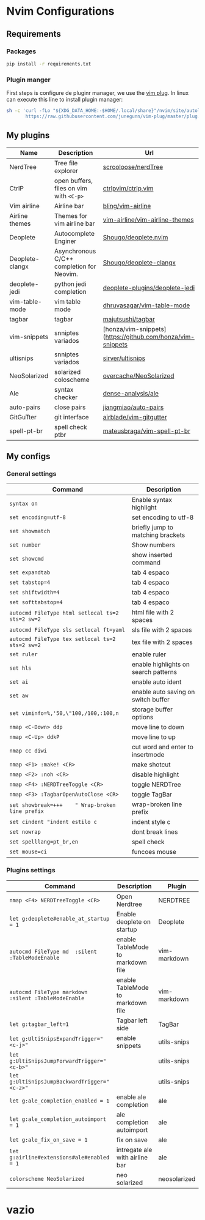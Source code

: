 # Nvim Configurations
## Requirements
### Packages

```bash
pip install -r requirements.txt
```
### Plugin manger
First steps is configure de pluginr manager, we use the [vim plug](https://github.com/adam-p/markdown-here/wiki/Markdown-Cheatsheet#links).
In linux can execute this line to install plugin manager:
```bash
sh -c 'curl -fLo "${XDG_DATA_HOME:-$HOME/.local/share}"/nvim/site/autoload/plug.vim --create-dirs \
       https://raw.githubusercontent.com/junegunn/vim-plug/master/plug.vim'
```

## My plugins
| Name            | Description                               | Url                                                                                 |
|-----------------|-------------------------------------------|-------------------------------------------------------------------------------------|
| NerdTree        | Tree file explorer                        | [scrooloose/nerdTree](https://github.com/preservim/nerdtree)                        |
| CtrlP           | open buffers, files on vim with `<C-p>`   | [ctrlpvim/ctrlp.vim](https://github.com/ctrlpvim/ctrlp.vim )                        |
| Vim airline     | Airline bar                               | [bling/vim-airline](https://github.com/vim-airline/vim-airline)                     |
| Airline themes  | Themes for vim airline bar                | [vim-airline/vim-airline-themes](https://github.com/vim-airline/vim-airline-themes) |
| Deoplete        | Autocomplete Enginer                      | [Shougo/deoplete.nvim](https://github.com/Shougo/deoplete.nvim)                     |
| Deoplete-clangx | Asynchronous C/C++ completion for Neovim. | [Shougo/deoplete-clangx](https://github.com/Shougo/deoplete-clangx)                 |
| deoplete-jedi   | python jedi completion                    | [deoplete-plugins/deoplete-jedi](https://github.com/deoplete-plugins/deoplete-jedi) |
| vim-table-mode  | vim table mode                            | [dhruvasagar/vim-table-mode](https://github.com/dhruvasagar/vim-table-mode)         |
| tagbar          | tagbar                                    | [majutsushi/tagbar](https://github.com/majutsushi/tagbar)                           |
| vim-snippets    | snniptes variados                         | [honza/vim-snippets](https://github.com/honza/vim-snippets                          |
| ultisnips       | snniptes variados                         | [sirver/ultisnips](https://github.com/sirver/ultisnips)                             |
| NeoSolarized    | solarized coloscheme                      | [overcache/NeoSolarized](https://github.com/overcache/NeoSolarized)                 |
| Ale             | syntax checker                            | [dense-analysis/ale](https://github.com/dense-analysis/ale)                         |
| auto-pairs      | close pairs                               | [jiangmiao/auto-pairs](https://github.com/jiangmiao/auto-pairs)                     |
| GitGuTter       | git interface                             | [airblade/vim-gitgutter](https://github.com/airblade/vim-gitgutter)                 |
| spell-pt-br     | spell check ptbr                          | [mateusbraga/vim-spell-pt-br](https://github.com/mateusbraga/vim-spell-pt-b)         |

## My configs
### General settings
| Command                                          | Description                          |
|--------------------------------------------------|--------------------------------------|
| `syntax on`                                      | Enable syntax highlight              |
| `set encoding=utf-8`                             | set encoding to utf-8                |
| `set showmatch`                                  | briefly jump to matching brackets    |
| `set number`                                     | Show numbers                         |
| `set showcmd`                                    | show inserted command                |
| `set expandtab`                                  | tab 4 espaco                         |
| `set tabstop=4`                                  | tab 4 espaco                         |
| `set shiftwidth=4`                               | tab 4 espaco                         |
| `set softtabstop=4`                              | tab 4 espaco                         |
| `autocmd FileType html setlocal ts=2 sts=2 sw=2` | html file with 2 spaces              |
| `autocmd FileType sls setlocal ft=yaml`          | sls file with 2 spaces               |
| `autocmd FileType tex setlocal ts=2 sts=2 sw=2`  | tex file with 2 spaces               |
| `set ruler`                                      | enable ruler                         |
| `set hls`                                        | enable highlights on search patterns |
| `set ai`                                         | enable auto ident                    |
| `set aw`                                         | enable auto saving on switch buffer  |
| `set viminfo=%,'50,\"100,/100,:100,n`            | storage buffer options               |
| `nmap <C-Down> ddp`                              | move line to down                    |
| `nmap <C-Up> ddkP`                               | move line to up                      |
| `nmap cc diwi`                                   | cut word and enter to insertmode     |
| `nmap <F1> :make! <CR>`                          | make shotcut                         |
| `nmap <F2> :noh <CR>`                            | disable highlight                    |
| `nmap <F4> :NERDTreeToggle <CR>`                 | toggle NERDTree                      |
| `nmap <F3> :TagbarOpenAutoClose <CR>`            | toggle TagBar                        |
| `set showbreak=+++	" Wrap-broken line prefix`   | wrap-broken line prefix              |
| `set cindent "indent estilo c`                   | indent style c                       |
| `set nowrap`                                     | dont break lines                     |
| `set spelllang=pt_br,en`                         | spell check                          |
| `set mouse=ci`                                   | funcoes mouse                        |


### Plugins settings
| Command                                               | Description                       | Plugin       |
|-------------------------------------------------------|-----------------------------------|--------------|
| `nmap <F4> NERDTreeToggle <CR>`                       | Open Nerdtree                     | NERDTREE     |
| `let g:deoplete#enable_at_startup = 1`                | Enable deoplete on startup        | Deoplete     |
| `autocmd FileType md  :silent :TableModeEnable`       | enable TableMode to markdown file | vim-markdown |
| `autocmd FileType markdown  :silent :TableModeEnable` | enable TableMode to markdown file | vim-markdown |
| `let g:tagbar_left=1`                                 | Tagbar left side                  | TagBar       |
| `let g:UltiSnipsExpandTrigger="<c-j>"`                | enable snippets                   | utils-snips  |
| `let g:UltiSnipsJumpForwardTrigger="<c-b>"`           |                                   | utils-snips  |
| `let g:UltiSnipsJumpBackwardTrigger="<c-z>"`          |                                   | utils-snips  |
| `let g:ale_completion_enabled = 1`                    | enable ale completion             | ale          |
| `let g:ale_completion_autoimport = 1`                 | ale completion autoimport         | ale          |
| `let g:ale_fix_on_save = 1`                           | fix on save                       | ale          |
| `let g:airline#extensions#ale#enabled = 1`            | intregate ale with airline bar    | ale          |
| `colorscheme NeoSolarized`                            | neo solarized                     | neosolarized |
# vazio
